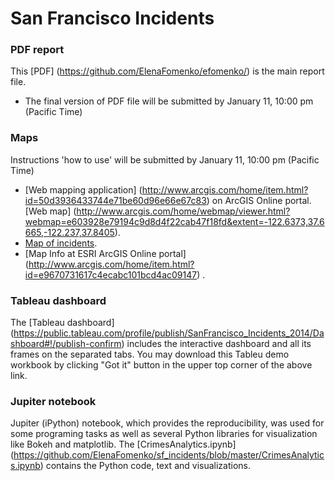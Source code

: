 # San Francisco Incidents

### PDF report

This [PDF] (https://github.com/ElenaFomenko/efomenko/) is the main report file.
* The final version of PDF file will be submitted by January 11, 10:00 pm (Pacific Time)

### Maps
Instructions 'how to use' will be submitted by January 11, 10:00 pm (Pacific Time)
* [Web mapping application] (http://www.arcgis.com/home/item.html?id=50d3936433744e71be60d96e66e67c83) on ArcGIS Online portal. 
[Web map] (http://www.arcgis.com/home/webmap/viewer.html?webmap=e603928e79194c9d8d4f22cab47f18fd&extent=-122.6373,37.6665,-122.237,37.8405). 
* [Map of incidents](http://www.arcgis.com/apps/Embed/index.html?webmap=07fd6b0ba9424e51bebb51c30fed7e0a&amp;extent=-122.537,37.700,-122.337,37.800&amp;home=true&amp;zoom=true&amp;scale=true&amp;search=true&amp;searchextent=true&amp;legend=true&amp;disable_scroll=true&amp;theme=light;basemap_gallery=true). 
* [Map Info at ESRI ArcGIS Online portal] (http://www.arcgis.com/home/item.html?id=e9670731617c4ecabc101bcd4ac09147) .

### Tableau dashboard

The [Tableau dashboard] (https://public.tableau.com/profile/publish/SanFrancisco_Incidents_2014/Dashboard#!/publish-confirm) includes the interactive dashboard and all its frames on the separated tabs. You may download this Tableu demo workbook by clicking "Got it" button in the upper top corner of the above link.

### Jupiter notebook 

Jupiter (iPython) notebook, which provides the reproducibility, was used for some programing tasks as well as several Python libraries for visualization like Bokeh and matplotlib. The [CrimesAnalytics.ipynb] (https://github.com/ElenaFomenko/sf_incidents/blob/master/CrimesAnalytics.ipynb) contains  the Python code, text and visualizations. 
